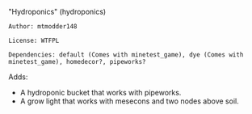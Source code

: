 "Hydroponics" (hydroponics)

	Author: mtmodder148

	License: WTFPL

	Dependencies: default (Comes with minetest_game), dye (Comes with minetest_game), homedecor?, pipeworks?

Adds:
 - A hydroponic bucket that works with pipeworks.
 - A grow light that works with mesecons and two nodes above soil.
